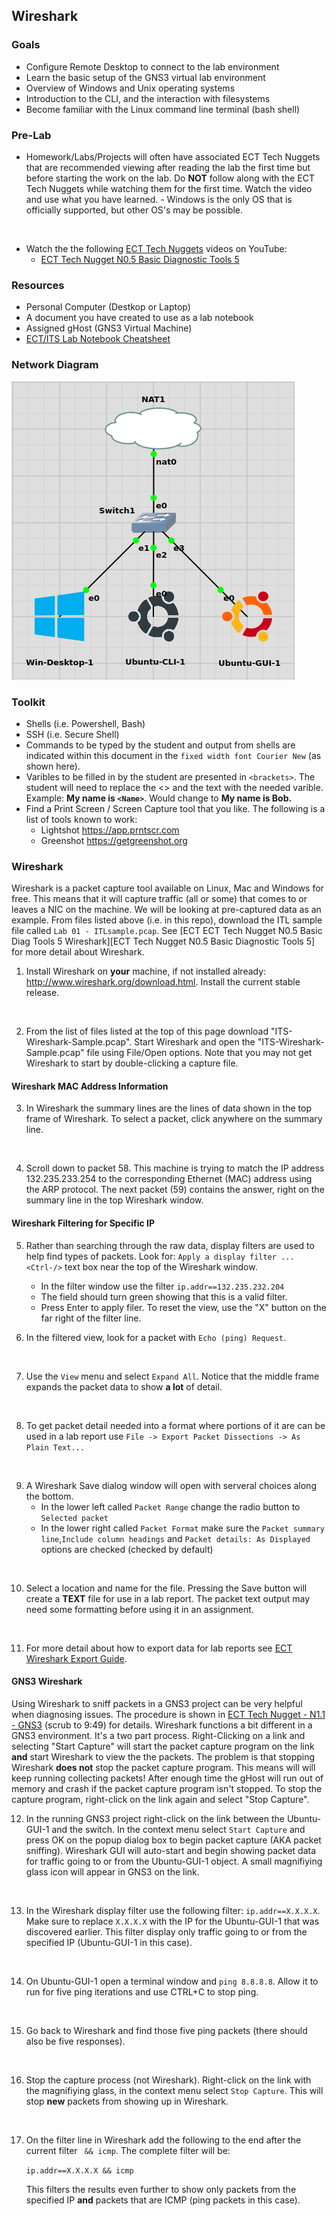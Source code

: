 ## Wireshark

### Goals
-   Configure Remote Desktop to connect to the lab environment
-   Learn the basic setup of the GNS3 virtual lab environment
-   Overview of Windows and Unix operating systems
-   Introduction to the CLI, and the interaction with filesystems
-   Become familiar with the Linux command line terminal (bash shell)

### Pre-Lab
- Homework/Labs/Projects will often have associated ECT Tech Nuggets that are recommended viewing after reading the lab the first time but before starting the work on the lab.  Do **NOT** follow along with the ECT Tech Nuggets while watching them for the first time. Watch the video and use what you have learned. - Windows is the only OS that is officially supported, but other OS's may be possible. 
<br>

- Watch the the following [ECT Tech Nuggets](https://www.youtube.com/@ecttechnuggets9126/featured) videos on YouTube:
    - [ECT Tech Nugget N0.5 Basic Diagnostic Tools 5](https://youtu.be/QTIbS9wyfag)

### Resources

- Personal Computer (Destkop or Laptop)
- A document you have created to use as a lab notebook
- Assigned gHost (GNS3 Virtual Machine)
- [ECT/ITS Lab Notebook Cheatsheet](https://github.com/OHIO-ECT/Lab-Notebook-Cheat-Sheet)

### Network Diagram

![](./images/lab1-pic2-1.png)

### Toolkit

-   Shells (i.e. Powershell, Bash)
-   SSH (i.e. Secure Shell)
-   Commands to be typed by the student and output from shells are indicated within this document in the ``fixed width font Courier New`` (as shown here).
-   Varibles to be filled in by the student are presented in ``<brackets>``. The student will need to replace the <> and the text with the needed varible. Example: **My name is ``<Name>``**. Would change to **My name is Bob.**
-   Find a Print Screen / Screen Capture tool that you like. The following is a list of tools known to work:
    -   Lightshot <https://app.prntscr.com>
    -   Greenshot <https://getgreenshot.org>

### Wireshark

Wireshark is a packet capture tool available on Linux, Mac and Windows for free. This means that it will capture traffic (all or some) that comes to or leaves a NIC on the machine. We will be looking at pre-captured data as an example. From files listed above (i.e. in this repo), download the ITL sample file called `Lab 01 - ITLsample.pcap`. See [ECT ECT Tech Nugget N0.5 Basic Diag Tools 5 Wireshark][ECT Tech Nugget N0.5 Basic Diagnostic Tools 5] for more detail about Wireshark.

1. Install Wireshark on **your** machine, if not installed already: http://www.wireshark.org/download.html. Install the current stable release.
<br>

2. From the list of files listed at the top of this page download "ITS-Wireshark-Sample.pcap". Start Wireshark and open the "ITS-Wireshark-Sample.pcap" file using File/Open options. Note that you may not get Wireshark to start by double-clicking a capture file.

#### Wireshark MAC Address Information

3. In Wireshark the summary lines are the lines of data shown in the top frame of Wireshark. To select a packet, click anywhere on the summary line.
<br>

4. Scroll down to packet 58. This machine is trying to match the IP address 132.235.233.254 to the corresponding Ethernet (MAC) address using the ARP protocol. The next packet (59) contains the answer, right on the summary line in the top Wireshark window.

#### Wireshark Filtering for Specific IP

5. Rather than searching through the raw data, display filters are used to help find types of packets. Look for:
`Apply a display filter ... <Ctrl-/>` 
text box near the top of the Wireshark window. 
    - In the filter window use the filter `ip.addr==132.235.232.204`
    - The field should turn green showing that this is a valid filter. 
    - Press Enter to apply filer. To reset the view, use the "X" button on the far right of the filter line.

6. In the filtered view, look for a packet with `Echo (ping) Request`.
<br>

7. Use the `View` menu and select `Expand All`. Notice that the middle frame expands the packet data to show **a lot** of detail.
<br>

8. To get packet detail needed into a format where portions of it are can be used in a lab report use `File -> Export Packet Dissections -> As Plain Text...`
<br>

9. A Wireshark Save dialog window will open with serveral choices along the bottom. 
    - In the lower left called `Packet Range` change the radio button to `Selected packet`
    - In the lower right called `Packet Format` make sure the `Packet summary line`,`Include column headings` and `Packet details: As Displayed` options are checked (checked by default)
<br>

10. Select a location and name for the file. Pressing the Save button will create a **TEXT** file for use in a lab report. The packet text output may need some formatting before using it in an assignment.
<br>

11. For more detail about how to export data for lab reports see [ECT Wireshark Export Guide](https://github.com/OHIO-ECT/Wireshark-Export-Guide).

#### GNS3 Wireshark

Using Wireshark to sniff packets in a GNS3 project can be very helpful when diagnosing issues. The procedure is shown in [ECT Tech Nugget - N1.1 - GNS3](https://youtu.be/w5qsM3LhpQI) (scrub to 9:49) for details. Wireshark functions a bit different in a GNS3 environment. It's a two part process. Right-Clicking on a link and selecting "Start Capture" will start the packet capture program on the link **and** start Wireshark to view the the packets. The problem is that stopping Wireshark **does not** stop the packet capture program. This means will will keep running collecting packets! After enough time the gHost will run out of memory and crash if the packet capture program isn't stopped. To stop the capture program, right-click on the link again and select "Stop Capture".

12. In the running GNS3 project right-click on the link between the Ubuntu-GUI-1 and the switch. In the context menu select `Start Capture` and press OK on the popup dialog box to begin packet capture (AKA packet sniffing). Wireshark GUI will auto-start and begin showing packet data for traffic going to or from the Ubuntu-GUI-1 object. A small magnifiying glass icon will appear in GNS3 on the link.
<br>

13. In the Wireshark display filter use the following filter: `ip.addr==X.X.X.X`. Make sure to replace `X.X.X.X` with the IP for the Ubuntu-GUI-1 that was discovered earlier. This filter display only traffic going to or from the specified IP (Ubuntu-GUI-1 in this case). 
<br>

14. On Ubuntu-GUI-1 open a terminal window and `ping 8.8.8.8`. Allow it to run for five ping iterations and use CTRL+C to stop ping.
<br>

15. Go back to Wireshark and find those five ping packets (there should also be five responses).
<br>

16. Stop the capture process (not Wireshark). Right-click on the link with the magnifiying glass, in the context menu select `Stop Capture`. This will stop **new** packets from showing up in Wireshark.
<br>

17. On the filter line in Wireshark add the following to the end after the current filter ` && icmp`. The complete filter will be:

    ``ip.addr==X.X.X.X && icmp``

    This filters the results even further to show only packets from the specified IP **and** packets that are ICMP (ping packets in this case).